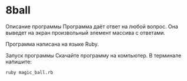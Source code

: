 # 8ball

Описание программы
Программа даёт ответ на любой вопрос. Она выведет на экран произвольный элемент массива с ответами.

Программа написана на языке Ruby.

Запуск программы
Скачайте программу на компьютер. В терминале напишите:

```
ruby magic_ball.rb
```
